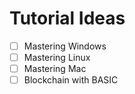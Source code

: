 # Tutorial Ideas

- [ ] Mastering Windows
- [ ] Mastering Linux
- [ ] Mastering Mac
- [ ] Blockchain with BASIC
